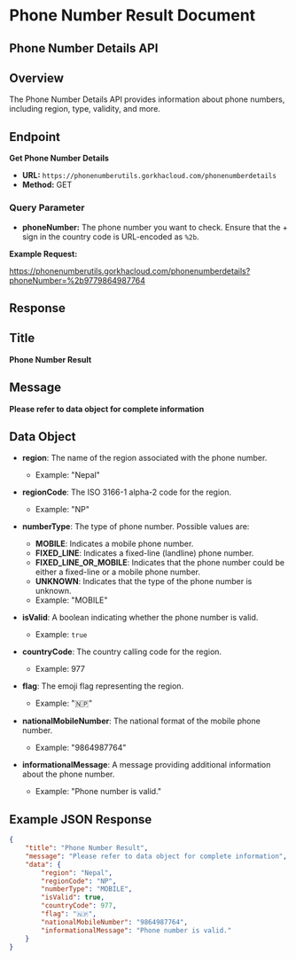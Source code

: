 # Phone Number Result Document

## Phone Number Details API

## Overview
The Phone Number Details API provides information about phone numbers, including region, type, validity, and more.

## Endpoint

**Get Phone Number Details**

- **URL:** `https://phonenumberutils.gorkhacloud.com/phonenumberdetails`
- **Method:** GET

### Query Parameter

- **phoneNumber:** The phone number you want to check. Ensure that the + sign in the country code is URL-encoded as `%2b`.

**Example Request:**

https://phonenumberutils.gorkhacloud.com/phonenumberdetails?phoneNumber=%2b9779864987764

## Response

## Title
**Phone Number Result**

## Message
**Please refer to data object for complete information**

## Data Object

- **region**: The name of the region associated with the phone number.
  - Example: "Nepal"
  
- **regionCode**: The ISO 3166-1 alpha-2 code for the region.
  - Example: "NP"

- **numberType**: The type of phone number. Possible values are:
  - **MOBILE**: Indicates a mobile phone number.
  - **FIXED_LINE**: Indicates a fixed-line (landline) phone number.
  - **FIXED_LINE_OR_MOBILE**: Indicates that the phone number could be either a fixed-line or a mobile phone number.
  - **UNKNOWN**: Indicates that the type of the phone number is unknown.
  - Example: "MOBILE"

- **isValid**: A boolean indicating whether the phone number is valid.
  - Example: `true`

- **countryCode**: The country calling code for the region.
  - Example: 977

- **flag**: The emoji flag representing the region.
  - Example: "🇳🇵"

- **nationalMobileNumber**: The national format of the mobile phone number.
  - Example: "9864987764"

- **informationalMessage**: A message providing additional information about the phone number.
  - Example: "Phone number is valid."

## Example JSON Response

```json
{
    "title": "Phone Number Result",
    "message": "Please refer to data object for complete information",
    "data": {
        "region": "Nepal",
        "regionCode": "NP",
        "numberType": "MOBILE",
        "isValid": true,
        "countryCode": 977,
        "flag": "🇳🇵",
        "nationalMobileNumber": "9864987764",
        "informationalMessage": "Phone number is valid."
    }
}
